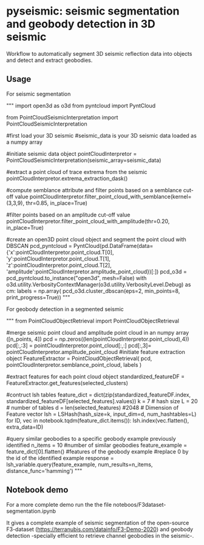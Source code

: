 # pyseismic: seismic segmentation and geobody detection in 3D seismic

Workflow to automatically segment 3D seismic reflection data into objects and detect and extract geobodies.

## Usage

For seismic segmentation

"""
import open3d as o3d
from pyntcloud import PyntCloud

from PointCloudSeismicInterpretation import PointCloudSeismicInterpretation

#first load your 3D seismic
#seismic_data is your 3D seismic data loaded as a numpy array

#initiate seismic data object
pointCloudInterpretor = PointCloudSeismicInterpretation(seismic_array=seismic_data)

#extract a point cloud of trace extrema from the seismic
pointCloudInterpretor.extrema_extraction_dask()

#compute semblance attribute and filter points based on a semblance cut-off value
pointCloudInterpretor.filter_point_cloud_with_semblance(kernel=(3,3,9), thr=0.85, in_place=True)

#filter points based on an amplitude cut-off value
pointCloudInterpretor.filter_point_cloud_with_amplitude(thr=0.20, in_place=True)

#create an open3D point cloud object and segment the point cloud with DBSCAN
pcd_pyntcloud = PyntCloud(pd.DataFrame(data={'x':pointCloudInterpretor.point_cloud.T[0], 
                                                'y':pointCloudInterpretor.point_cloud.T[1], 
                                                'z':pointCloudInterpretor.point_cloud.T[2], 
                                                'amplitude':pointCloudInterpretor.amplitude_point_cloud})[:])
pcd_o3d = pcd_pyntcloud.to_instance("open3d", mesh=False)
with o3d.utility.VerbosityContextManager(o3d.utility.VerbosityLevel.Debug) as cm:
    labels = np.array(
        pcd_o3d.cluster_dbscan(eps=2, min_points=8, print_progress=True))
"""

For geobody detection in a segmented seismic

"""
from PointCloudObjectRetrieval import PointCloudObjectRetrieval

#merge seismic point cloud and amplitude point cloud in an numpy array ([n_points, 4])
pcd = np.zeros((len(pointCloudInterpretor.point_cloud),4))
pcd[:,:3] = pointCloudInterpretor.point_cloud[:,:]
pcd[:,3]= pointCloudInterpretor.amplitude_point_cloud
#initiate feature extraction object
FeatureExtractor = PointCloudObjectRetrieval(
    pcd, 
    pointCloudInterpretor.semblance_point_cloud,
    labels
)

#extract features for each point cloud object
standardized_featureDF = FeatureExtractor.get_features(selected_clusters)

#contruct lsh tables
feature_dict = dict(zip(standardized_featureDF.index, standardized_featureDF[selected_features].values))
k = 7 # hash size
L = 20  # number of tables
d = len(selected_features) #2048 # Dimension of Feature vector
lsh = LSHash(hash_size=k, input_dim=d, num_hashtables=L)
for ID, vec in notebook.tqdm(feature_dict.items()):
    lsh.index(vec.flatten(), extra_data=ID)

#query similar geobodies to a specific geobody example previously identified
n_items = 10 #number of similar geobodies
feature_example = feature_dict[0].flatten() #features of the geobody example 
                                            #replace 0 by the id of the identified example
response = lsh_variable.query(feature_example, num_results=n_items, distance_func='hamming')
"""

## Notebook demo

For a more complete demo run the the file noteboos/F3dataset-segmentation.ipynb

It gives a complete example of seismic segmentation of the open-source F3-dataset (https://terranubis.com/datainfo/F3-Demo-2020) and geobody detection -specially efficient to retrieve channel geobodies in the seismic-.
